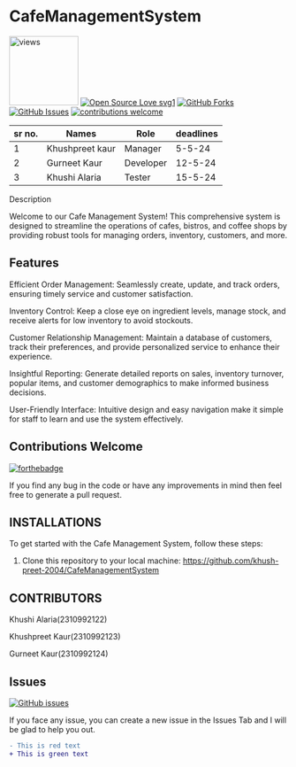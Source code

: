 # CafeManagementSystem

<a href="https://github.com/harismuneer"><img alt="views" title="Github views" src="https://komarev.com/ghpvc/?username=harismuneer&style=flat-square" width="125"/></a>
[![Open Source Love svg1](https://badges.frapsoft.com/os/v1/open-source.svg?v=103)](#)
[![GitHub Forks](https://img.shields.io/github/forks/harismuneer/Restaurant-Management-System.svg?style=social&label=Fork&maxAge=2592000)](https://www.github.com/harismuneer/Restaurant-Management-System/fork)
[![GitHub Issues](https://img.shields.io/github/issues/harismuneer/Restaurant-Management-System.svg?style=flat&label=Issues&maxAge=2592000)](https://www.github.com/harismuneer/Restaurant-Management-System/issues)
[![contributions welcome](https://img.shields.io/badge/contributions-welcome-brightgreen.svg?style=flat&label=Contributions&colorA=red&colorB=black	)](#)

|sr no.|Names|Role|deadlines|
|---|---|----|----|
| 1| Khushpreet kaur|Manager| 5-5-24|
| 2| Gurneet Kaur|Developer| 12-5-24|
| 3| Khushi Alaria| Tester | 15-5-24|

Description

Welcome to our Cafe Management System! This comprehensive system is designed to streamline the operations of cafes, bistros, and coffee shops by providing robust tools for managing orders, inventory, customers, and more.

## Features

Efficient Order Management: Seamlessly create, update, and track orders, ensuring timely service and customer satisfaction.

Inventory Control: Keep a close eye on ingredient levels, manage stock, and receive alerts for low inventory to avoid stockouts.

Customer Relationship Management: Maintain a database of customers, track their preferences, and provide personalized service to enhance their experience.

Insightful Reporting: Generate detailed reports on sales, inventory turnover, popular items, and customer demographics to make informed business decisions.

User-Friendly Interface: Intuitive design and easy navigation make it simple for staff to learn and use the system effectively.

## Contributions Welcome
[![forthebadge](https://forthebadge.com/images/badges/built-with-love.svg)](#)

If you find any bug in the code or have any improvements in mind then feel free to generate a pull request.


## INSTALLATIONS
To get started with the Cafe Management System, follow these steps:
1. Clone this repository to your local machine:
https://github.com/khush-preet-2004/CafeManagementSystem

## CONTRIBUTORS

Khushi Alaria(2310992122)

Khushpreet Kaur(2310992123)

Gurneet Kaur(2310992124)
## Issues
[![GitHub issues](https://img.shields.io/github/issues/your-username/your-repository)](https://github.com/your-username/your-repository/issues)

If you face any issue, you can create a new issue in the Issues Tab and I will be glad to help you out.

```diff
- This is red text
+ This is green text




